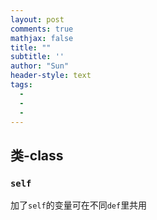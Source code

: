 ```yaml
---
layout: post
comments: true
mathjax: false
title: ""
subtitle: ''
author: "Sun"
header-style: text
tags:
  - 
  - 
  - 
---
```


## 类-class

### `self`

加了`self`的变量可在不同`def`里共用

